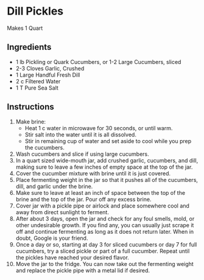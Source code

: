 # Dill Pickles #

Makes 1 Quart

## Ingredients ##

- 1 lb Pickling or Quark Cucumbers, or 1-2 Large Cucumbers, sliced
- 2-3 Cloves Garlic, Crushed 
- 1 Large Handful Fresh Dill
- 2 c Filtered Water
- 1 T Pure Sea Salt

## Instructions ##

1. Make brine: 
    - Heat 1 c water in microwave for 30 seconds, or until warm.  
    - Stir salt into the water until it is all dissolved.  
    - Stir in remaining cup of water and set aside to cool while you prep the cucumbers.
2. Wash cucumbers and slice if using large cucumbers.
3. In a quart sized wide-mouth jar, add crushed garlic, cucumbers, and dill, making sure to leave a few inches of empty space at the top of the jar.
4. Cover the cucumber mixture with brine until it is just covered.
5. Place fermenting weight in the jar so that it pushes all of the cucumbers, dill, and garlic under the brine. 
6. Make sure to leave at least an inch of space between the top of the brine and the top of the jar.  Pour off any excess brine.
7. Cover jar with a pickle pipe or airlock and place somewhere cool and away from direct sunlight to ferment.
8. After about 3 days, open the jar and check for any foul smells, mold, or other undesirable growth. If you find any, you can usually just scrape it off and continue fermenting as long as it does not return later.  When in doubt, Google is your friend.
9. Once a day or so, starting at day 3 for sliced cucumbers or day 7 for full cucumbers, try a sliced pickle or part of a full cucumber.   Repeat until the pickles have reached your desired flavor.
10. Move the jar to the fridge.  You can now take out the fermenting weight and replace the pickle pipe with a metal lid if desired.